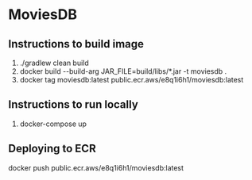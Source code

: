 # MoviesDB
## Instructions to build image
1. ./gradlew clean build
2. docker build --build-arg JAR_FILE=build/libs/\*.jar -t moviesdb .
3. docker tag moviesdb:latest public.ecr.aws/e8q1i6h1/moviesdb:latest

## Instructions to run locally
1. docker-compose up

## Deploying to ECR
docker push public.ecr.aws/e8q1i6h1/moviesdb:latest
